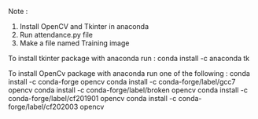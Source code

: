 Note :
1. Install OpenCV and Tkinter in anaconda 
2. Run attendance.py file
3. Make a file named Training image 

To install tkinter package with anaconda run :
conda install -c anaconda tk

To install OpenCv package with anaconda run one of the following :
conda install -c conda-forge opencv
conda install -c conda-forge/label/gcc7 opencv
conda install -c conda-forge/label/broken opencv
conda install -c conda-forge/label/cf201901 opencv
conda install -c conda-forge/label/cf202003 opencv
